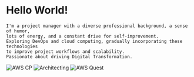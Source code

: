 # Hello World!

    I'm a project manager with a diverse professional background, a sense of humor,
    lots of energy, and a constant drive for self-improvement.
    Exploring DevOps and cloud computing, gradually incorporating these technologies
    to improve project workflows and scalability.
    Passionate about driving Digital Transformation.


![AWS CP](https://images.credly.com/size/220x220/images/00634f82-b07f-4bbd-a6bb-53de397fc3a6/image.png)
![Architecting](https://images.credly.com/size/680x680/images/519a6dba-f145-4c1a-85a2-1d173d6898d9/image.png)
![AWS Quest](https://images.credly.com/size/680x680/images/2784d0d8-327c-406f-971e-9f0e15097003/image.png)